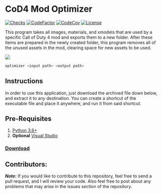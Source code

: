 # CoD4 Mod Optimizer

[![Checks](https://img.shields.io/github/check-runs/Iswenzz/CoD4-Mod-Optimizer/master?logo=github)](https://github.com/Iswenzz/CoD4-Mod-Optimizer/actions)
[![CodeFactor](https://img.shields.io/codefactor/grade/github/Iswenzz/CoD4-Mod-Optimizer?label=codefactor&logo=codefactor)](https://www.codefactor.io/repository/github/iswenzz/CoD4-Mod-Optimizer)
[![CodeCov](https://img.shields.io/codecov/c/github/Iswenzz/CoD4-Mod-Optimizer?label=codecov&logo=codecov)](https://codecov.io/gh/Iswenzz/CoD4-Mod-Optimizer)
[![License](https://img.shields.io/github/license/Iswenzz/CoD4-Mod-Optimizer?color=blue&logo=gitbook&logoColor=white)](https://github.com/Iswenzz/CoD4-Mod-Optimizer/blob/master/LICENSE)

This program takes all images, materials, and xmodels that are used by a specific Call of Duty 4 mod and exports them to a new folder. After these items are prepared in the newly created folder, this program removes all of the unused assets in the mod, clearing space for new assets to be used.

![](https://i.imgur.com/Odr1xLb.png)

```c
optimizer <input path> <output path>
```

## Instructions
In order to use this application, just download the archived file down below, and extract it to any destination. You can create a shortcut of the executable file and place it anywhere, and run it from said shortcut.

## Pre-Requisites
1. [Python 3.6+](https://www.python.org/)
2. **Optional** [Visual Studio](https://visualstudio.microsoft.com/)

### [Download](https://github.com/Iswenzz/CoD4-Mod-Optimizer/releases)

## Contributors:
***Note:*** If you would like to contribute to this repository, feel free to send a pull request, and I will review your code. Also feel free to post about any problems that may arise in the issues section of the repository.
